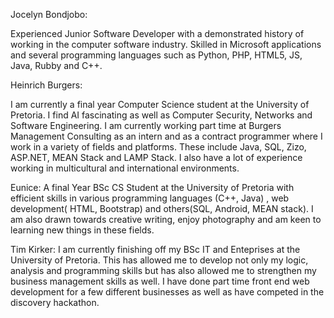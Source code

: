 Jocelyn Bondjobo: 

Experienced Junior Software Developer with a demonstrated history of working in the computer software industry. Skilled in Microsoft applications and several programming languages such as Python, PHP, HTML5, JS, Java, Rubby and C++.

Heinrich Burgers:

I am currently a final year Computer Science student at the University of Pretoria. I find AI fascinating as well as Computer Security, Networks and Software Engineering. I am currently working part time at Burgers Management Consulting as an intern and as a contract programmer where I work in a variety of fields and platforms. These include Java, SQL, Zizo, ASP.NET, MEAN Stack and LAMP Stack. I also have a lot of experience working in multicultural and international environments.


Eunice:
A final Year BSc CS Student at the University of Pretoria with efficient skills in various programming languages (C++, Java) , web development( HTML, Bootstrap) and others(SQL, Android, MEAN stack). I am also drawn towards creative writing, enjoy photography and am keen to learning new things in these fields.

Tim Kirker:
I am currently finishing off my BSc IT and Enteprises at the University of Pretoria. This has allowed me to 
develop not only my logic, analysis and programming skills but has also allowed me to strengthen my 
business management skills as well. I have done part time front end web development for a few different 
businesses as well as have competed in the discovery hackathon.
